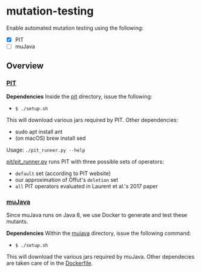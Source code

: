 # mutation-testing

Enable automated mutation testing using the following:
- [x] PIT
- [ ] muJava

## Overview
### [PIT](https://pitest.org)

**Dependencies**
Inside the [pit](pit/) directory, issue the following:
* `$ ./setup.sh`

This will download various jars required by PIT. Other dependencies:
* sudo apt install ant
* (on macOS) brew install sed

Usage: `./pit_runner.py --help`

[pit/pit_runner.py](pit/pit_runner.py) runs PIT with three possible sets of operators:
* `default` set (according to PIT website)
* our approximation of Offut's `deletion` set 
* `all` PIT operators evaluated in Laurent et al.'s 2017 paper

### [muJava](https://cs.gmu.edu/~offutt/mujava/)
Since muJava runs on Java 8, we use Docker to generate and test these mutants.

**Dependencies**
Within the [mujava](mujava/) directory, issue the following command:
* `$ ./setup.sh`

This will download the various jars required by muJava. Other dependecies are taken care of in the [Dockerfile](mujava/Dockerfile).

